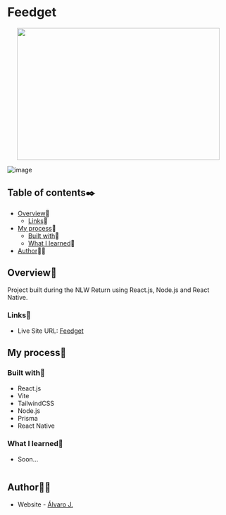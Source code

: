 # Feedget

<p align="center">
  <img width="460" height="300" src="https://user-images.githubusercontent.com/86482525/172863565-338b3c4a-507b-4ff3-87ac-02c873d0c046.png">
</p>

![image](https://user-images.githubusercontent.com/86482525/172863565-338b3c4a-507b-4ff3-87ac-02c873d0c046.png)

## Table of contents✒️

- [Overview](#overview)🎯
  - [Links](#links)🔗
- [My process](#my-process)🧩
  - [Built with](#built-with)🔨
  - [What I learned](#what-i-learned)📝
- [Author](#author)🙋🏻

## Overview🎯

Project built during the NLW Return using React.js, Node.js and React Native.

### Links🔗

- Live Site URL: [Feedget](https://nlw-return-alvaro-j.vercel.app/)

## My process🧩

### Built with🔨

- React.js
- Vite
- TailwindCSS
- Node.js
- Prisma
- React Native

### What I learned📝

- Soon...
```js

```

## Author🙋🏻

- Website - [Álvaro J.](https://www.github.com/alvaro-j/)
